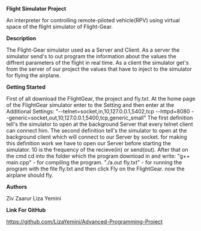 **Flight Simulator Project**

An interpreter for controlling remote-piloted vehicle(RPV) using virtual space of the flight simulator
of Flight-Gear.

**Description**

The Flight-Gear simulator used as a Server and Client. As a server the simulator send's to out program the
information about the values the diffrent parameters of the flight in real time. 
As a client the simulator get's from the server of our project the values that have to inject to the simulator
for flying the airplane.

**Getting Started**

First of all download the FlightGear, the project and fly.txt.
At the home page of the FlightGear simulator enter to the Setting and then enter at the Additional Settings:
"--telnet=socket,in,10,127.0.0.1,5402,tcp --httpd=8080
 --generic=socket,out,10,127.0.0.1,5400,tcp,generic_small"
The first definition tell's the simulator to open at the background Server that every telnet client can connect
him.
The second definition tell's the simulator to open at the background client which will connect to our Server
by socket.
for making this definition work we have to open our Server before starting the simulator.
10 is the frequency of the recieve(in) or send(out).
After that on the cmd cd into the folder which the program download in and write:
"g++ main.cpp" - for compiling the program.
"./a.out fly.txt" - for running the program with the file fly.txt
and then click Fly on the FlightGear.
now the airplane should fly.

**Authors**

Ziv Zaarur 
Liza Yemini

**Link For GitHub**

https://github.com/LizaYemini/Advanced-Programming-Project
